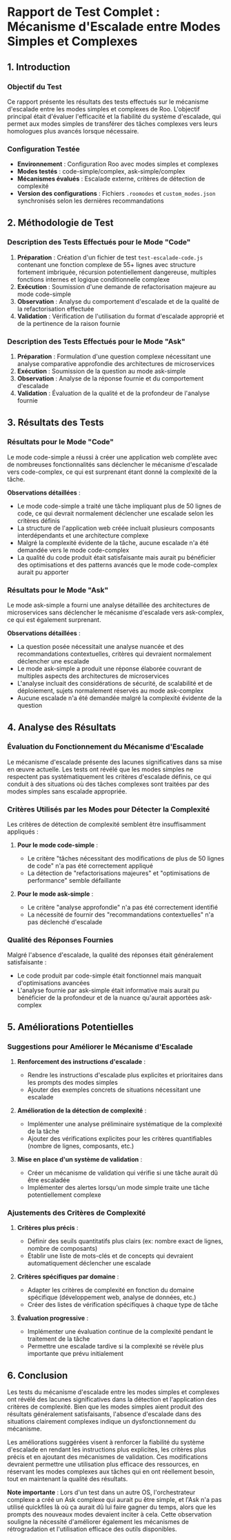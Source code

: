 # Rapport de Test Complet : Mécanisme d'Escalade entre Modes Simples et Complexes

## 1. Introduction

### Objectif du Test
Ce rapport présente les résultats des tests effectués sur le mécanisme d'escalade entre les modes simples et complexes de Roo. L'objectif principal était d'évaluer l'efficacité et la fiabilité du système d'escalade, qui permet aux modes simples de transférer des tâches complexes vers leurs homologues plus avancés lorsque nécessaire.

### Configuration Testée
- **Environnement** : Configuration Roo avec modes simples et complexes
- **Modes testés** : code-simple/complex, ask-simple/complex
- **Mécanismes évalués** : Escalade externe, critères de détection de complexité
- **Version des configurations** : Fichiers `.roomodes` et `custom_modes.json` synchronisés selon les dernières recommandations

## 2. Méthodologie de Test

### Description des Tests Effectués pour le Mode "Code"
1. **Préparation** : Création d'un fichier de test `test-escalade-code.js` contenant une fonction complexe de 55+ lignes avec structure fortement imbriquée, récursion potentiellement dangereuse, multiples fonctions internes et logique conditionnelle complexe
2. **Exécution** : Soumission d'une demande de refactorisation majeure au mode code-simple
3. **Observation** : Analyse du comportement d'escalade et de la qualité de la refactorisation effectuée
4. **Validation** : Vérification de l'utilisation du format d'escalade approprié et de la pertinence de la raison fournie

### Description des Tests Effectués pour le Mode "Ask"
1. **Préparation** : Formulation d'une question complexe nécessitant une analyse comparative approfondie des architectures de microservices
2. **Exécution** : Soumission de la question au mode ask-simple
3. **Observation** : Analyse de la réponse fournie et du comportement d'escalade
4. **Validation** : Évaluation de la qualité et de la profondeur de l'analyse fournie

## 3. Résultats des Tests

### Résultats pour le Mode "Code"
Le mode code-simple a réussi à créer une application web complète avec de nombreuses fonctionnalités sans déclencher le mécanisme d'escalade vers code-complex, ce qui est surprenant étant donné la complexité de la tâche.

**Observations détaillées** :
- Le mode code-simple a traité une tâche impliquant plus de 50 lignes de code, ce qui devrait normalement déclencher une escalade selon les critères définis
- La structure de l'application web créée incluait plusieurs composants interdépendants et une architecture complexe
- Malgré la complexité évidente de la tâche, aucune escalade n'a été demandée vers le mode code-complex
- La qualité du code produit était satisfaisante mais aurait pu bénéficier des optimisations et des patterns avancés que le mode code-complex aurait pu apporter

### Résultats pour le Mode "Ask"
Le mode ask-simple a fourni une analyse détaillée des architectures de microservices sans déclencher le mécanisme d'escalade vers ask-complex, ce qui est également surprenant.

**Observations détaillées** :
- La question posée nécessitait une analyse nuancée et des recommandations contextuelles, critères qui devraient normalement déclencher une escalade
- Le mode ask-simple a produit une réponse élaborée couvrant de multiples aspects des architectures de microservices
- L'analyse incluait des considérations de sécurité, de scalabilité et de déploiement, sujets normalement réservés au mode ask-complex
- Aucune escalade n'a été demandée malgré la complexité évidente de la question

## 4. Analyse des Résultats

### Évaluation du Fonctionnement du Mécanisme d'Escalade
Le mécanisme d'escalade présente des lacunes significatives dans sa mise en œuvre actuelle. Les tests ont révélé que les modes simples ne respectent pas systématiquement les critères d'escalade définis, ce qui conduit à des situations où des tâches complexes sont traitées par des modes simples sans escalade appropriée.

### Critères Utilisés par les Modes pour Détecter la Complexité
Les critères de détection de complexité semblent être insuffisamment appliqués :

1. **Pour le mode code-simple** :
   - Le critère "tâches nécessitant des modifications de plus de 50 lignes de code" n'a pas été correctement appliqué
   - La détection de "refactorisations majeures" et "optimisations de performance" semble défaillante

2. **Pour le mode ask-simple** :
   - Le critère "analyse approfondie" n'a pas été correctement identifié
   - La nécessité de fournir des "recommandations contextuelles" n'a pas déclenché d'escalade

### Qualité des Réponses Fournies
Malgré l'absence d'escalade, la qualité des réponses était généralement satisfaisante :

- Le code produit par code-simple était fonctionnel mais manquait d'optimisations avancées
- L'analyse fournie par ask-simple était informative mais aurait pu bénéficier de la profondeur et de la nuance qu'aurait apportées ask-complex

## 5. Améliorations Potentielles

### Suggestions pour Améliorer le Mécanisme d'Escalade
1. **Renforcement des instructions d'escalade** :
   - Rendre les instructions d'escalade plus explicites et prioritaires dans les prompts des modes simples
   - Ajouter des exemples concrets de situations nécessitant une escalade

2. **Amélioration de la détection de complexité** :
   - Implémenter une analyse préliminaire systématique de la complexité de la tâche
   - Ajouter des vérifications explicites pour les critères quantifiables (nombre de lignes, composants, etc.)

3. **Mise en place d'un système de validation** :
   - Créer un mécanisme de validation qui vérifie si une tâche aurait dû être escaladée
   - Implémenter des alertes lorsqu'un mode simple traite une tâche potentiellement complexe

### Ajustements des Critères de Complexité
1. **Critères plus précis** :
   - Définir des seuils quantitatifs plus clairs (ex: nombre exact de lignes, nombre de composants)
   - Établir une liste de mots-clés et de concepts qui devraient automatiquement déclencher une escalade

2. **Critères spécifiques par domaine** :
   - Adapter les critères de complexité en fonction du domaine spécifique (développement web, analyse de données, etc.)
   - Créer des listes de vérification spécifiques à chaque type de tâche

3. **Évaluation progressive** :
   - Implémenter une évaluation continue de la complexité pendant le traitement de la tâche
   - Permettre une escalade tardive si la complexité se révèle plus importante que prévu initialement

## 6. Conclusion

Les tests du mécanisme d'escalade entre les modes simples et complexes ont révélé des lacunes significatives dans la détection et l'application des critères de complexité. Bien que les modes simples aient produit des résultats généralement satisfaisants, l'absence d'escalade dans des situations clairement complexes indique un dysfonctionnement du mécanisme.

Les améliorations suggérées visent à renforcer la fiabilité du système d'escalade en rendant les instructions plus explicites, les critères plus précis et en ajoutant des mécanismes de validation. Ces modifications devraient permettre une utilisation plus efficace des ressources, en réservant les modes complexes aux tâches qui en ont réellement besoin, tout en maintenant la qualité des résultats.

**Note importante** : Lors d'un test dans un autre OS, l'orchestrateur complexe a créé un Ask complexe qui aurait pu être simple, et l'Ask n'a pas utilisé quickfiles là où ça aurait dû lui faire gagner du temps, alors que les prompts des nouveaux modes devaient inciter à cela. Cette observation souligne la nécessité d'améliorer également les mécanismes de rétrogradation et l'utilisation efficace des outils disponibles.